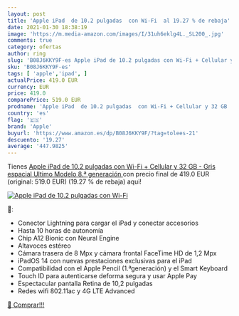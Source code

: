 ```yaml
---
layout: post
title: 'Apple iPad  de 10.2 pulgadas  con Wi-Fi  al 19.27 % de rebaja'
date: 2021-01-30 18:38:19
image: 'https://m.media-amazon.com/images/I/31uh6eklg4L._SL200_.jpg'
comments: true
category: ofertas
author: ring
slug: 'B08J6KKY9F-es Apple iPad de 10.2 pulgadas con Wi-Fi + Cellular y 32 GB -...'
sku: 'B08J6KKY9F-es'
tags: [ 'apple','ipad', ]
actualPrice: 419.0 EUR
currency: EUR
price: 419.0
comparePrice: 519.0 EUR
prodname: 'Apple iPad  de 10.2 pulgadas  con Wi-Fi + Cellular y 32 GB  - Gris espacial  Ultimo Modelo  8.ª generación '
country: 'es'
flag: '🇪🇸'
brand: 'Apple'
buyurl: 'https://www.amazon.es/dp/B08J6KKY9F/?tag=tolees-21'
descuento: '19.27'
average: '447.9825'
---
```


Tienes [Apple iPad  de 10.2 pulgadas  con Wi-Fi + Cellular y 32 GB  - Gris espacial  Ultimo Modelo  8.ª generación ](https://www.amazon.es/dp/B08J6KKY9F/?tag=tolees-21) con precio final de  419.0 EUR (original: 519.0 EUR) (19.27 %  de rebaja) aqui!

[![Apple iPad  de 10.2 pulgadas  con Wi-Fi ](https://m.media-amazon.com/images/I/31uh6eklg4L._SL200_.jpg)](https://www.amazon.es/dp/B08J6KKY9F/?tag=tolees-21)

🔎:

- Conector Lightning para cargar el iPad y conectar accesorios
- Hasta 10 horas de autonomía
- Chip A12 Bionic con Neural Engine
- Altavoces estéreo
- Cámara trasera de 8 Mpx y cámara frontal FaceTime HD de 1,2 Mpx
- iPadOS 14 con nuevas prestaciones exclusivas para el iPad
- Compatibilidad con el Apple Pencil (1.ªgeneración) y el Smart Keyboard
- Touch ID para autenticarse deforma segura y usar Apple Pay
- Espectacular pantalla Retina de 10,2 pulgadas
- Redes wifi 802.11ac y 4G LTE Advanced

[🛒 Comprar!!!](https://www.amazon.es/dp/B08J6KKY9F/?tag=tolees-21)
